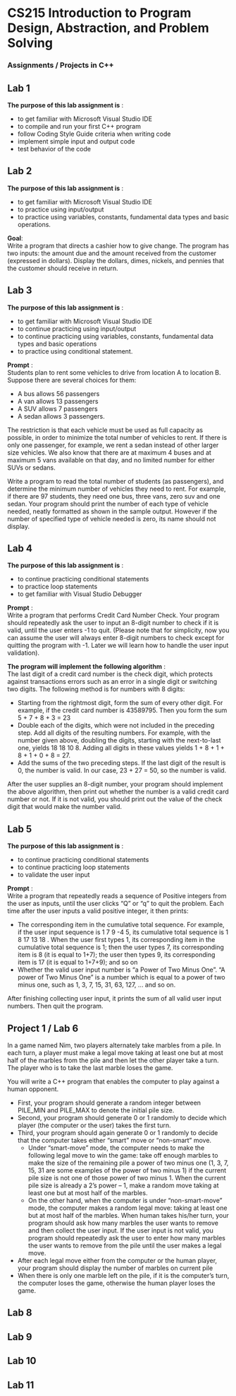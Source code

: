 # CS215 Introduction to Program Design, Abstraction, and Problem Solving
### Assignments / Projects in C++

## Lab 1

**The purpose of this lab assignment is** :
 - to get familiar with Microsoft Visual Studio IDE 
 - to compile and run your first C++ program
 - follow Coding Style Guide criteria when writing code 
 - implement simple input and output code 
 - test behavior of the code 
 
## Lab 2

**The purpose of this lab assignment is** :
 - to get familiar with Microsoft Visual Studio IDE
 - to practice using input/output
 - to practice using variables, constants, fundamental data types and basic operations.
 
**Goal**: <br>
Write a program that directs a cashier how to give change. The program has two inputs: the amount due and the amount received from the customer (expressed in dollars). Display the dollars, dimes, nickels, and pennies that the customer should receive in return.

## Lab 3

**The purpose of this lab assignment is** :
 - to get familiar with Microsoft Visual Studio IDE
 - to continue practicing using input/output
 - to continue practicing using variables, constants, fundamental data types and basic operations
 - to practice using conditional statement.

**Prompt** : <br>
Students plan to rent some vehicles to drive from location A to location B. Suppose 
there are several choices for them:
 - A bus allows 56 passengers
 - A van allows 13 passengers
 - A SUV allows 7 passengers
 - A sedan allows 3 passengers. 
 
The restriction is that each vehicle must be used as full capacity as possible, in order 
to minimize the total number of vehicles to rent. If there is only one passenger, for 
example, we rent a sedan instead of other larger size vehicles. We also know that there 
are at maximum 4 buses and at maximum 5 vans available on that day, and no limited 
number for either SUVs or sedans.

Write a program to read the total number of students (as passengers), and determine the minimum number of vehicles they need to rent. For example, if there are 97 students, they need one bus, three vans, zero suv and one sedan. Your program should print the number of each type of vehicle needed, neatly formatted as shown in the sample output. However if the number of specified type of vehicle needed is zero, its name should not display. 

## Lab 4

**The purpose of this lab assignment is** :
 - to continue practicing conditional statements
 - to practice loop statements
 - to get familiar with Visual Studio Debugger
 
**Prompt** : <br>
Write a program that performs Credit Card Number Check. Your program should repeatedly ask the user to input an 8-digit number to check if it is valid, until the user enters -1 to quit. (Please note that for simplicity, now you can assume the user will always enter 8-digit numbers to check except for quitting the program with -1. Later we will learn how to handle the user input validation). 

**The program will implement the following algorithm** : <br> 
The last digit of a credit card number is the check digit, which protects against transactions errors such as an error in a single digit or switching two digits. The following method is for numbers with 8 digits:
 - Starting from the rightmost digit, form the sum of every other digit. For example, if the credit card number is 43589795. Then you form the sum 5 + 7 + 8 + 3 = 23
 - Double each of the digits, which were not included in the preceding step. Add all digits of the resulting numbers. For example, with the number given above, doubling the digits, starting with the next-to-last one, yields 18 18 10 8. Adding all digits in these values yields 1 + 8 + 1 + 8 + 1 + 0 + 8 = 27.
 - Add the sums of the two preceding steps. If the last digit of the result is 0, the number is valid. In our case, 23 + 27 = 50, so the number is valid. 

After the user supplies an 8-digit number, your program should implement the above algorithm, then print out whether the number is a valid credit card number or not. If it is not valid, you should print out the value of the check digit that would make the number valid.

## Lab 5

**The purpose of this lab assignment is** : <br>
 - to continue practicing conditional statements
 - to continue practicing loop statements
 - to validate the user input 

**Prompt** : <br>
Write a program that repeatedly reads a sequence of Positive integers from the user as inputs, until the user clicks “Q” or “q” to quit the problem. Each time after the user inputs a valid positive integer, it then prints:
 - The corresponding item in the cumulative total sequence. For example, if the user input sequence is 1 7 9 -4 5, its cumulative total sequence is 1 8 17 13 18 . When the user  first types 1, its corresponding item in the cumulative total sequence is 1; then the user types 7, its corresponding item is 8 (it is equal to 1+7); the user then types 9, its corresponding item is 17 (it is equal to 1+7+9); and so on
 - Whether the valid user input number is “a Power of Two Minus One”. “A power of Two Minus One” is a number which is equal to a power of two minus one, such as 1, 3, 7, 15, 31, 63, 127, ... and so on.

After finishing collecting user input, it prints the sum of all valid user input numbers. 
Then quit the program.

## Project 1 / Lab 6

In a game named Nim, two players alternately take marbles from a pile. In each turn, a player must make a legal move taking at least one but at most half of the marbles from the pile and then let the other player take a turn.  The player who is to take the last marble loses the game. 

You will write a C++ program that enables the computer to play against a human opponent. 
 - First, your program should generate a random integer between PILE_MIN and PILE_MAX to denote the initial pile size. 
 - Second,  your  program  should  generate  0  or  1  randomly  to  decide  which  player  (the computer or the user) takes the first turn.
 - Third, your program should again generate 0 or 1 randomly to decide that  the computer takes  either  “smart”  move  or  “non-smart”  move.
   - Under  “smart-move”  mode,  the computer  needs  to  make  the  following  legal  move  to win  the  game:  take  off  enough marbles to make the size of the remaining pile a power of two minus one (1, 3, 7, 15, 31 are some examples of the power of two minus 1) if the current pile size is not one of those power  of  two  minus  1.  When  the  current  pile  size  is  already a 2’s power –  1, make a random move taking at least one but at most half of the marbles.
   - On the other hand, when the  computer  is  under “non-smart-move” mode,  the  computer makes  a  random  legal move: taking at least one but at most half of the marbles. When human takes his/her turn, your program should ask how many marbles the user wants to remove and then collect the user input. If the user input is not valid, you program should repeatedly ask the user to enter how  many  marbles  the  user  wants  to  remove  from  the  pile  until  the  user  makes  a  legal move.
 - After each legal move either from the computer or the human player, your program should display the number of marbles on current pile
 - When there is only one marble left on the pile, if it is the computer’s turn, the computer loses the game, otherwise the human player loses the game.  

## Lab 8
## Lab 9
## Lab 10
## Lab 11
